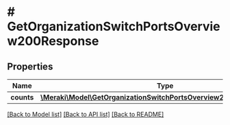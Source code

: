 # # GetOrganizationSwitchPortsOverview200Response

## Properties

Name | Type | Description | Notes
------------ | ------------- | ------------- | -------------
**counts** | [**\Meraki\Model\GetOrganizationSwitchPortsOverview200ResponseCounts**](GetOrganizationSwitchPortsOverview200ResponseCounts.md) |  | [optional]

[[Back to Model list]](../../README.md#models) [[Back to API list]](../../README.md#endpoints) [[Back to README]](../../README.md)
